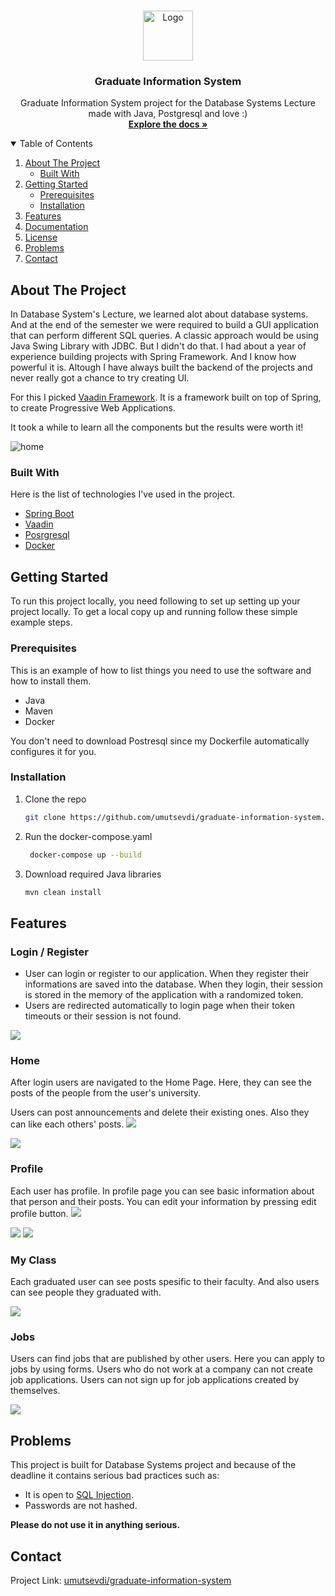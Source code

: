 <br />
<p align="center">
  <a href="https://github.com/umutsevdi/graduate-information-system">
    <img src="img/logo.png" alt="Logo" height="80">
  </a>

  <h3 align="center">Graduate Information System</h3>

  <p align="center">
    Graduate Information System project for the Database Systems Lecture made with Java, Postgresql and love :)
    <br />
    <a href="https://github.com/othneildrew/Best-README-Template"><strong>Explore the docs »</strong></a>
    <br />
</p>



<!-- TABLE OF CONTENTS -->
<details open="open">
  <summary>Table of Contents</summary>
  <ol>
    <li>
      <a href="#about-the-project">About The Project</a>
      <ul>
        <li><a href="#built-with">Built With</a></li>
      </ul>
    </li>
    <li>
      <a href="#getting-started">Getting Started</a>
      <ul>
        <li><a href="#prerequisites">Prerequisites</a></li>
        <li><a href="#installation">Installation</a></li>
      </ul>
    </li>
    <li><a href="#features">Features</a></li>
    <li><a href="app/README.md">Documentation</a></li>
    <li><a href="app/LICENSE.md">License</a></li>
    <li><a href="#problems">Problems</a></li>
    <li><a href="#contact">Contact</a></li>
  </ol>
</details>



<!-- ABOUT THE PROJECT -->
## About The Project

In Database System's Lecture, we learned alot about database systems. And at the end of the semester we were required to build a GUI application that can perform different SQL queries. A classic approach would be using Java Swing Library with JDBC. But I didn't do that. 
I had about a year of experience building projects with Spring Framework. And I know how powerful it is. Altough I have always built the backend of the projects and never really got a chance to try creating UI. 

For this I picked <a href ="https://vaadin.com/"> Vaadin Framework</a>. It is a framework built on top of Spring, to create Progressive Web Applications. 

It took a while to learn all the components but the results were worth it!

<img src="img/home.png" alt ="home">

### Built With

Here is the list of technologies I've used in the project.
* [Spring Boot](https://spring.io/)
* [Vaadin](https://vaadin.com/)
* [Posrgresql](https://www.postgresql.org/)
* [Docker](https://www.docker.com/)


## Getting Started

To run this project locally, you need following to set up  setting up your project locally.
To get a local copy up and running follow these simple example steps.

### Prerequisites

This is an example of how to list things you need to use the software and how to install them.
- Java
- Maven
- Docker
  
You don't need to download Postresql since my Dockerfile automatically configures it for you.

### Installation

1. Clone the repo
   ```sh
   git clone https://github.com/umutsevdi/graduate-information-system.git
   ```
2. Run the docker-compose.yaml
   ```sh
    docker-compose up --build
   ```
3. Download required Java libraries
   ```sh
   mvn clean install
   ```

## Features

### Login / Register
- User can login or register to our application. When they register their informations are saved into the database. When they login, their session is stored in the memory of the application with a randomized token.
- Users are redirected automatically to login page when their token timeouts or their session is not found.
  
<img src="img/login.png">

### Home
After login users are navigated to the Home Page. Here, they can see the posts of the people from the user's university. 

Users can post announcements and delete their existing ones. Also they can like each others' posts.
<img src="img/home1.png">


<img src="img/home2.png">

### Profile
Each user has profile. In profile page you can see basic information about that person and their posts.
You can edit your information by pressing edit profile button.
<img src="img/profile1.png">


<img src="img/profile2.png">


<img src="img/profile3.png">

### My Class
Each graduated user can see posts spesific to their faculty. And also users can see people they graduated with. 

<img src="img/class.png">

### Jobs
Users can find jobs that are published by other users. Here you can apply to jobs by using forms. Users who do not work at a company can not create job applications. Users can not sign up for job applications created by themselves.

<img src="img/jobs.png">


## Problems

This project is built for Database Systems project and because of the deadline it contains serious bad practices such as:
- It is open to <a href="https://www.w3schools.com/sql/sql_injection.asp">SQL Injection</a>. 
- Passwords are not hashed. 
  
**Please do not use it in anything serious.**


## Contact
Project Link: [umutsevdi/graduate-information-system](https://github.com/umutsevdi/graduate-information-system)
